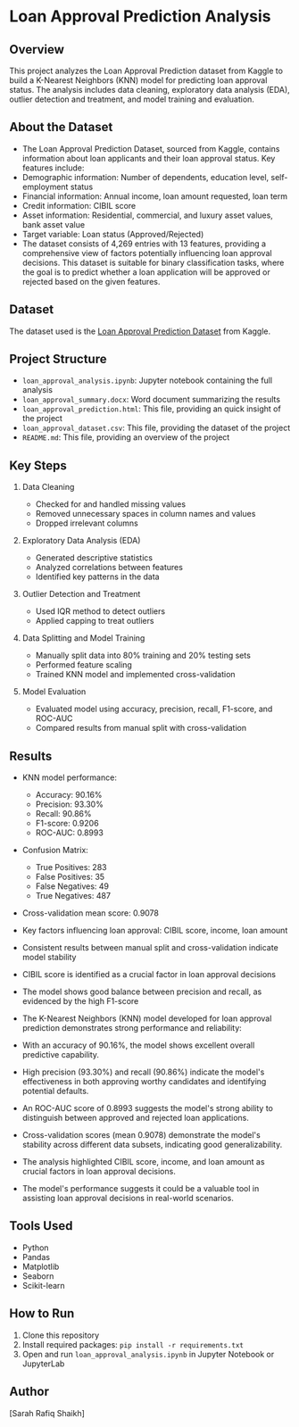 # Loan Approval Prediction Analysis

## Overview
This project analyzes the Loan Approval Prediction dataset from Kaggle to build a K-Nearest Neighbors (KNN) model for predicting loan approval status. The analysis includes data cleaning, exploratory data analysis (EDA), outlier detection and treatment, and model training and evaluation.

## About the Dataset
  - The Loan Approval Prediction Dataset, sourced from Kaggle, contains information about loan applicants and their loan approval status. Key features include:
  -	Demographic information: Number of dependents, education level, self-employment status
  -	Financial information: Annual income, loan amount requested, loan term
  -	Credit information: CIBIL score
  -	Asset information: Residential, commercial, and luxury asset values, bank asset value
  -	Target variable: Loan status (Approved/Rejected)
  -	The dataset consists of 4,269 entries with 13 features, providing a comprehensive view of factors potentially influencing loan approval decisions. This dataset is suitable for binary classification tasks, where the goal is to predict whether a loan application will be approved or rejected based on the given features.

## Dataset
The dataset used is the [Loan Approval Prediction Dataset](https://www.kaggle.com/datasets/architsharma01/loan-approval-prediction-dataset) from Kaggle.

## Project Structure
  - `loan_approval_analysis.ipynb`: Jupyter notebook containing the full analysis
  - `loan_approval_summary.docx`: Word document summarizing the results
  - `loan_approval_prediction.html`: This file, providing an quick insight of the project
  - `loan_approval_dataset.csv`: This file, providing the dataset of the project
  - `README.md`: This file, providing an overview of the project

## Key Steps
1. Data Cleaning
   - Checked for and handled missing values
   - Removed unnecessary spaces in column names and values
   - Dropped irrelevant columns

2. Exploratory Data Analysis (EDA)
   - Generated descriptive statistics
   - Analyzed correlations between features
   - Identified key patterns in the data

3. Outlier Detection and Treatment
   - Used IQR method to detect outliers
   - Applied capping to treat outliers

4. Data Splitting and Model Training
   - Manually split data into 80% training and 20% testing sets
   - Performed feature scaling
   - Trained KNN model and implemented cross-validation

5. Model Evaluation
   - Evaluated model using accuracy, precision, recall, F1-score, and ROC-AUC
   - Compared results from manual split with cross-validation

## Results
- KNN model performance:
  - Accuracy: 90.16%
  - Precision: 93.30%
  - Recall: 90.86%
  - F1-score: 0.9206
  - ROC-AUC: 0.8993
- Confusion Matrix:
  - True Positives: 283
  - False Positives: 35
  - False Negatives: 49
  - True Negatives: 487
- Cross-validation mean score: 0.9078

- Key factors influencing loan approval: CIBIL score, income, loan amount
-	Consistent results between manual split and cross-validation indicate model stability
-	CIBIL score is identified as a crucial factor in loan approval decisions
-	The model shows good balance between precision and recall, as evidenced by the high F1-score
-	The K-Nearest Neighbors (KNN) model developed for loan approval prediction demonstrates strong performance and reliability:
-	With an accuracy of 90.16%, the model shows excellent overall predictive capability.
-	High precision (93.30%) and recall (90.86%) indicate the model's effectiveness in both approving worthy candidates and identifying potential defaults.
-	An ROC-AUC score of 0.8993 suggests the model's strong ability to distinguish between approved and rejected loan applications.
-	Cross-validation scores (mean 0.9078) demonstrate the model's stability across different data subsets, indicating good generalizability.
-	The analysis highlighted CIBIL score, income, and loan amount as crucial factors in loan approval decisions.
-	The model's performance suggests it could be a valuable tool in assisting loan approval decisions in real-world scenarios.

## Tools Used
- Python
- Pandas
- Matplotlib
- Seaborn
- Scikit-learn

## How to Run
1. Clone this repository
2. Install required packages: `pip install -r requirements.txt`
3. Open and run `loan_approval_analysis.ipynb` in Jupyter Notebook or JupyterLab

## Author
[Sarah Rafiq Shaikh]

